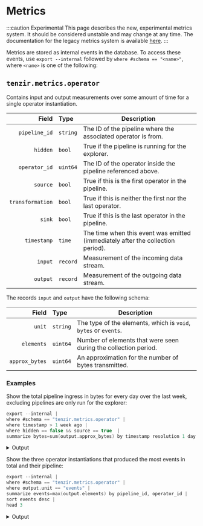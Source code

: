 # Metrics

:::caution Experimental
This page describes the new, experimental metrics system. It should be
considered unstable and may change at any time. The documentation for the
legacy metrics system is available [here](metrics/legacy_metrics.md).
:::

Metrics are stored as internal events in the database. To access these events,
use `export --internal` followed by `where #schema == "<name>"`, where `<name>`
is one of the following:

## `tenzir.metrics.operator`

Contains input and output measurements over some amount of time for a single
operator instantiation.

|Field|Type|Description|
|-:|:-|-|
|`pipeline_id`|`string`|The ID of the pipeline where the associated operator is from.|
|`hidden`|`bool`|True if the pipeline is running for the explorer.|
|`operator_id`|`uint64`|The ID of the operator inside the pipeline referenced above.|
|`source`|`bool`|True if this is the first operator in the pipeline.|
|`transformation`|`bool`|True if this is neither the first nor the last operator.|
|`sink`|`bool`|True if this is the last operator in the pipeline.|
|`timestamp`|`time`|The time when this event was emitted (immediately after the collection period).|
|`input`|`record`|Measurement of the incoming data stream.|
|`output`|`record`|Measurement of the outgoing data stream.|

The records `input` and `output` have the following schema:

|Field|Type|Description|
|-:|:-|-|
|`unit`|`string`|The type of the elements, which is `void`, `bytes` or `events`.|
|`elements`|`uint64`|Number of elements that were seen during the collection period.|
|`approx_bytes`|`uint64`|An approximation for the number of bytes transmitted.|

### Examples

Show the total pipeline ingress in bytes for every day over the last week,
excluding pipelines are only run for the explorer:

~~~c
export --internal |
where #schema == "tenzir.metrics.operator" |
where timestamp > 1 week ago |
where hidden == false && source == true  |
summarize bytes=sum(output.approx_bytes) by timestamp resolution 1 day
~~~

<details>
<summary>Output</summary>

~~~json
{
  "timestamp": "2023-11-08T00:00:00.000000",
  "bytes": 79927223
}
{
  "timestamp": "2023-11-09T00:00:00.000000",
  "bytes": 51788928
}
{
  "timestamp": "2023-11-10T00:00:00.000000",
  "bytes": 80740352
}
{
  "timestamp": "2023-11-11T00:00:00.000000",
  "bytes": 75497472
}
{
  "timestamp": "2023-11-12T00:00:00.000000",
  "bytes": 55497472
}
{
  "timestamp": "2023-11-13T00:00:00.000000",
  "bytes": 76546048
}
{
  "timestamp": "2023-11-14T00:00:00.000000",
  "bytes": 68643200
}
~~~
</details>

Show the three operator instantiations that produced the most events in total
and their pipeline:

~~~c
export --internal |
where #schema == "tenzir.metrics.operator" |
where output.unit == "events" |
summarize events=max(output.elements) by pipeline_id, operator_id |
sort events desc |
head 3
~~~

<details>
<summary>Output</summary>

~~~json
{
  "pipeline_id": "13",
  "operator_id": 0,
  "events": 391008694
}
{
  "pipeline_id": "12",
  "operator_id": 0,
  "events": 246914949
}
{
  "pipeline_id": "0",
  "operator_id": 1,
  "events": 83013294
}
~~~
</details>
